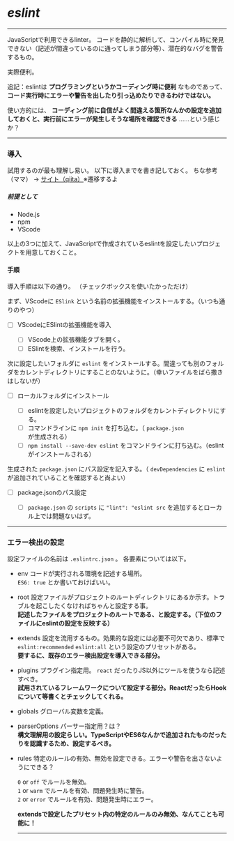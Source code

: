 # *eslint*

---

JavaScriptで利用できるlinter。 コードを静的に解析して、コンパイル時に発見できない（記述が間違っているのに通ってしまう部分等）、潜在的なバグを警告するもの。

実際便利。

追記：eslintは **プログラミングというかコーディング時に便利** なものであって、 **コード実行時にエラーや警告を出したり引っ込めたりできるわけではない。**  

使い方的には、 **コーディング前に自信がよく間違える箇所なんかの設定を追加しておくと、実行前にエラーが発生しそうな場所を確認できる** ……という感じか？

---

### 導入

試用するのが最も理解し易い。
以下に導入までを書き記しておく。
ちな参考（ママ） → [サイト（qiita）](https://qiita.com/Mount/items/5f8196b891444575b7db)※遷移するよ

##### 前提として
 - Node.js
 - npm
 - VScode

以上の3つに加えて、JavaScriptで作成されているeslintを設定したいプロジェクトを用意しておくこと。

#### 手順

導入手順は以下の通り。
（チェックボックスを使いたかっただけ）

まず、VScodeに `ESlink` という名前の拡張機能をインストールする。（いつも通りのやつ）

- [ ] VScodeにESlintの拡張機能を導入
    
    - [ ] VScode上の拡張機能タブを開く。
    - [ ] ESlintを検索、インストールを行う。

次に設定したいフォルダに `eslint` をインストールする。間違っても別のフォルダをカレントディレクトリにすることのないように。（幸いファイルをばら撒きはしないが）

- [ ] ローカルフォルダにインストール

    - [ ] eslintを設定したいプロジェクトのフォルダをカレントディレクトリにする。
    - [ ] コマンドラインに `npm init` を打ち込む。（ `package.json` が生成される）
    - [ ] `npm install --save-dev eslint` をコマンドラインに打ち込む。（eslintがインストールされる）

生成された `package.json` にパス設定を記入する。（ `devDependencies` に `eslint` が追加されていることを確認すると尚よい）

- [ ] package.jsonのパス設定

    - [ ] `package.json` の `scripts` に `"lint": "eslint src` を追加するとローカル上では問題ないはず。


---

### エラー検出の設定

設定ファイルの名前は `.eslintrc.json` 。
各要素については以下。

- env
    コードが実行される環境を記述する場所。  
    `ES6: true` とか書いておけばいい。  
- root 
    設定ファイルがプロジェクトのルートディレクトリにあるか示す。トラブルを起こしたくなければちゃんと設定する事。  
    **記述したファイルをプロジェクトのルートである、と設定する。（下位のファイルにeslintの設定を反映する）**
- extends
    設定を流用するもの。効果的な設定には必要不可欠であり、標準で `eslint:recommended` `eslint:all` という設定のプリセットがある。  
    **要するに、既存のエラー検出設定を導入できる部分。**
- plugins
    プラグイン指定用。 `react` だったりJS以外にツールを使うなら記述すべき。  
    **試用されているフレームワークについて設定する部分。ReactだったらHookについて等書くとチェックしてくれる。**
- globals
    グローバル変数を定義。
- parserOptions
    パーサー指定用？は？  
    **構文理解用の設定らしい。TypeScriptやES6なんかで追加されたものだったりを認識するため、設定するべき。**
- rules
    特定のルールの有効、無効を設定できる。エラーや警告を出さないようにできる？  
    
    `0` or `off` でルールを無効。  
    `1` or `warm` でルールを有効、問題発生時に警告。  
    `2` or `error` でルールを有効、問題発生時にエラー。  

    **extendsで設定したプリセット内の特定のルールのみ無効、なんてことも可能に！**

    ---